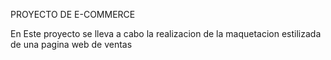 PROYECTO DE E-COMMERCE

En Este proyecto se lleva a cabo la realizacion de la maquetacion estilizada de una pagina web de ventas

